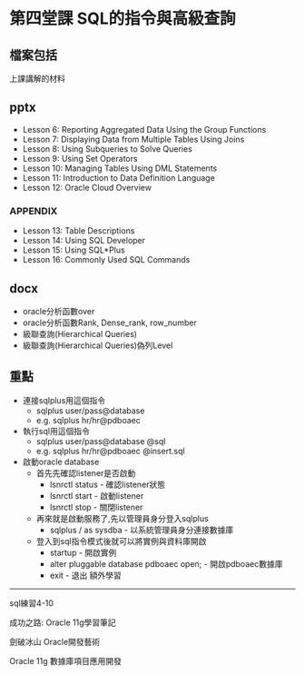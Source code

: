 # 第四堂課 SQL的指令與高級查詢

檔案包括
---
上課講解的材料
## pptx
- Lesson 6: Reporting Aggregated Data Using the Group Functions
- Lesson 7: Displaying Data from Multiple Tables Using Joins
- Lesson 8: Using Subqueries to Solve Queries
- Lesson 9: Using Set Operators
- Lesson 10: Managing Tables Using DML Statements
- Lesson 11: Introduction to Data Definition Language
- Lesson 12: Oracle Cloud Overview
### APPENDIX
- Lesson 13: Table Descriptions
- Lesson 14: Using SQL Developer
- Lesson 15: Using SQL*Plus
- Lesson 16: Commonly Used SQL Commands
## docx
- oracle分析函數over
- oracle分析函數Rank, Dense_rank, row_number
- 級聯查詢(Hierarchical Queries)
- 級聯查詢(Hierarchical Queries)偽列Level

重點
---
- 連接sqlplus用這個指令
	- sqlplus user/pass@database
	- e.g. sqlplus hr/hr@pdboaec
- 執行sql用這個指令
	- sqlplus user/pass@database @sql
	- e.g. sqlplus hr/hr@pdboaec @insert.sql
- 啟動oracle database
	- 首先先確認listener是否啟動
		- lsnrctl status - 確認listener狀態
		- lsnrctl start - 啟動listener
		- lsnrctl stop - 關閉listener
	- 再來就是啟動服務了,先以管理員身分登入sqlplus
		- sqlplus / as sysdba - 以系統管理員身分連接數據庫
	- 登入到sql指令模式後就可以將實例與資料庫開啟
		- startup - 開啟實例
		- alter pluggable database pdboaec open; - 開啟pdboaec數據庫
		- exit - 退出
額外學習
---
sql練習4-10

成功之路: Oracle 11g學習筆記

劍破冰山 Oracle開發藝術

Oracle 11g 數據庫項目應用開發
